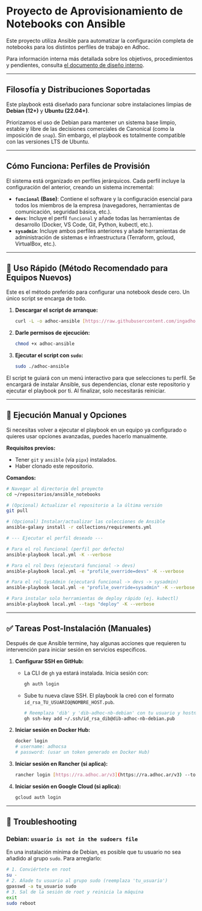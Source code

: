 # Proyecto de Aprovisionamiento de Notebooks con Ansible

Este proyecto utiliza Ansible para automatizar la configuración completa de notebooks para los distintos perfiles de trabajo en Adhoc.

Para información interna más detallada sobre los objetivos, procedimientos y pendientes, consulta [el documento de diseño interno](https://www.adhoc.inc/odoo/knowledge/2053?debug=1).

---

## Filosofía y Distribuciones Soportadas

Este playbook está diseñado para funcionar sobre instalaciones limpias de **Debian (12+)** y **Ubuntu (22.04+)**.

Priorizamos el uso de Debian para mantener un sistema base limpio, estable y libre de las decisiones comerciales de Canonical (como la imposición de `snap`). Sin embargo, el playbook es totalmente compatible con las versiones LTS de Ubuntu.

---

## Cómo Funciona: Perfiles de Provisión

El sistema está organizado en perfiles jerárquicos. Cada perfil incluye la configuración del anterior, creando un sistema incremental:

* **`funcional` (Base)**: Contiene el software y la configuración esencial para todos los miembros de la empresa (navegadores, herramientas de comunicación, seguridad básica, etc.).
* **`devs`**: Incluye el perfil `funcional` y añade todas las herramientas de desarrollo (Docker, VS Code, Git, Python, kubectl, etc.).
* **`sysadmin`**: Incluye ambos perfiles anteriores y añade herramientas de administración de sistemas e infraestructura (Terraform, gcloud, VirtualBox, etc.).

---

## 🚀 Uso Rápido (Método Recomendado para Equipos Nuevos)

Este es el método preferido para configurar una notebook desde cero. Un único script se encarga de todo.

1. **Descargar el script de arranque:**

    ```bash
    curl -L -o adhoc-ansible [https://raw.githubusercontent.com/ingadhoc/ansible_notebooks/main/adhoc-ansible](https://raw.githubusercontent.com/ingadhoc/ansible_notebooks/main/adhoc-ansible)
    ```

2. **Darle permisos de ejecución:**

    ```bash
    chmod +x adhoc-ansible
    ```

3. **Ejecutar el script con `sudo`:**

    ```bash
    sudo ./adhoc-ansible
    ```

El script te guiará con un menú interactivo para que selecciones tu perfil. Se encargará de instalar Ansible, sus dependencias, clonar este repositorio y ejecutar el playbook por ti. Al finalizar, solo necesitarás reiniciar.

---

## 📖 Ejecución Manual y Opciones

Si necesitas volver a ejecutar el playbook en un equipo ya configurado o quieres usar opciones avanzadas, puedes hacerlo manualmente.

**Requisitos previos:**

* Tener `git` y `ansible` (vía `pipx`) instalados.
* Haber clonado este repositorio.

**Comandos:**

```bash
# Navegar al directorio del proyecto
cd ~/repositorios/ansible_notebooks

# (Opcional) Actualizar el repositorio a la última versión
git pull

# (Opcional) Instalar/actualizar las colecciones de Ansible
ansible-galaxy install -r collections/requirements.yml

# --- Ejecutar el perfil deseado ---

# Para el rol Funcional (perfil por defecto)
ansible-playbook local.yml -K --verbose

# Para el rol Devs (ejecutará funcional -> devs)
ansible-playbook local.yml -e "profile_override=devs" -K --verbose

# Para el rol SysAdmin (ejecutará funcional -> devs -> sysadmin)
ansible-playbook local.yml -e "profile_override=sysadmin" -K --verbose

# Para instalar solo herramientas de deploy rápido (ej. kubectl)
ansible-playbook local.yml --tags "deploy" -K --verbose
```

---

## ✅ Tareas Post-Instalación (Manuales)

Después de que Ansible termine, hay algunas acciones que requieren tu intervención para iniciar sesión en servicios específicos.

1. **Configurar SSH en GitHub:**

    * La CLI de `gh` ya estará instalada. Inicia sesión con:

        ```bash
        gh auth login
        ```

    * Sube tu nueva clave SSH. El playbook la creó con el formato `id_rsa_TU_USUARIO@NOMBRE_HOST.pub`.

        ```bash
        # Reemplaza 'dib' y 'dib-adhoc-nb-debian' con tu usuario y hostname
        gh ssh-key add ~/.ssh/id_rsa_dib@dib-adhoc-nb-debian.pub
        ```

2. **Iniciar sesión en Docker Hub:**

    ```bash
    docker login
    # username: adhocsa
    # password: (usar un token generado en Docker Hub)
    ```

3. **Iniciar sesión en Rancher (si aplica):**

    ```bash
    rancher login [https://ra.adhoc.ar/v3](https://ra.adhoc.ar/v3) --token {bearer-token}
    ```

4. **Iniciar sesión en Google Cloud (si aplica):**

    ```bash
    gcloud auth login
    ```

---

## 🔧 Troubleshooting

### Debian: `usuario is not in the sudoers file`

En una instalación mínima de Debian, es posible que tu usuario no sea añadido al grupo `sudo`. Para arreglarlo:

```bash
# 1. Conviértete en root
su -
# 2. Añade tu usuario al grupo sudo (reemplaza 'tu_usuario')
gpasswd -a tu_usuario sudo
# 3. Sal de la sesión de root y reinicia la máquina
exit
sudo reboot
```
